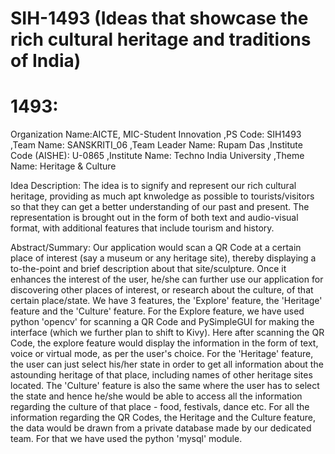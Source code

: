 
# SIH-1493 (Ideas that showcase the rich cultural heritage and traditions of India)

1493:
=
Organization Name:AICTE, MIC-Student Innovation
,PS Code: SIH1493
,Team Name: SANSKRITI_06
,Team Leader Name: Rupam Das
,Institute Code (AISHE): U-0865
,Institute Name: Techno India University
,Theme Name: Heritage & Culture

Idea Description: The idea is to signify and represent our rich cultural heritage, providing as much apt knwoledge as possible to tourists/visitors so that they can get a better understanding of our past and present. The representation is brought out in the form of both text and audio-visual format, with additional features that include tourism and history.

Abstract/Summary: Our application would scan a QR Code at a certain place of interest (say a museum or any heritage site), thereby displaying a to-the-point and brief description about that site/sculpture. Once it enhances the interest of the user, he/she can further use our application for discovering other places of interest, or research about the culture, of that certain place/state. We have 3 features, the 'Explore' feature, the 'Heritage' feature and the 'Culture' feature. For the Explore feature, we have used python 'opencv' for scanning a QR Code and PySimpleGUI for making the interface (which we further plan to shift to Kivy). Here after scanning the QR Code, the explore feature would display the information in the form of text, voice or virtual mode, as per the user's choice.
For the 'Heritage' feature, the user can just select his/her state in order to get all information about the astounding heritage of that place, including names of other heritage sites located.
The 'Culture' feature is also the same where the user has to select the state and hence he/she would be able to access all the information regarding the culture of that place - food, festivals, dance etc.
For all the information regarding the QR Codes, the Heritage and the Culture feature, the data would be drawn from a private database made by our dedicated team. For that we have used the python 'mysql' module.